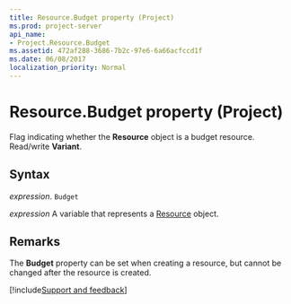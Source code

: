 ```yaml
---
title: Resource.Budget property (Project)
ms.prod: project-server
api_name:
- Project.Resource.Budget
ms.assetid: 472af288-3686-7b2c-97e6-6a66acfccd1f
ms.date: 06/08/2017
localization_priority: Normal
---
```



# Resource.Budget property (Project)

Flag indicating whether the  **Resource** object is a budget resource. Read/write **Variant**.


## Syntax

_expression_. `Budget`

_expression_ A variable that represents a [Resource](./Project.Resource.md) object.


## Remarks

The  **Budget** property can be set when creating a resource, but cannot be changed after the resource is created.

[!include[Support and feedback](~/includes/feedback-boilerplate.md)]